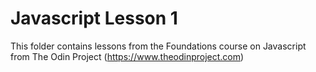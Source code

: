 # Javascript Lesson 1 
This folder contains lessons from the Foundations course on Javascript from The Odin Project (https://www.theodinproject.com)
